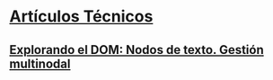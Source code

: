 # [Artículos Técnicos](index.md)
## [Explorando el DOM: Nodos de texto. Gestión multinodal](articles/web-dev/DOM_Nodos-de-texto_Gestión-multinodal.md)
